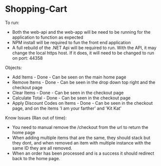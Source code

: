# Shopping-Cart

To run:
 - Both the web-api and the web-app will be need to be running for the application to function as expected
 - NPM install will be required to fun the front end application
 - A full rebuild of the .NET Api will be required to run. With the API, it may change the local https host. If it does, it will need to be changed to run on port: 44358
 
Objects:
 - Add Items - Done - Can be seen on the main home page
 - Remove Items - Done - Can be seen in the drop down top right and the checkout page
 - Clear Items - Done - Can be seen in the checkout page
 - Calculate Total - Done - Can be seen in the checkout page
 - Apply Discount Codes on Items - Done - Can be seen in the checkout page, and on the items 'I am your farther' and 'Kit Kat'
 
Know Issues (Ran out of time):
 - You need to manual remove the /checkout from the url to return the home page
 - When adding multiple items that are the same, they should stack but they dont, and when removed an item with multiple instance with the same ID they are all removed. 
 - When an order has been processed and is a success it should redirect back to the home page. 
